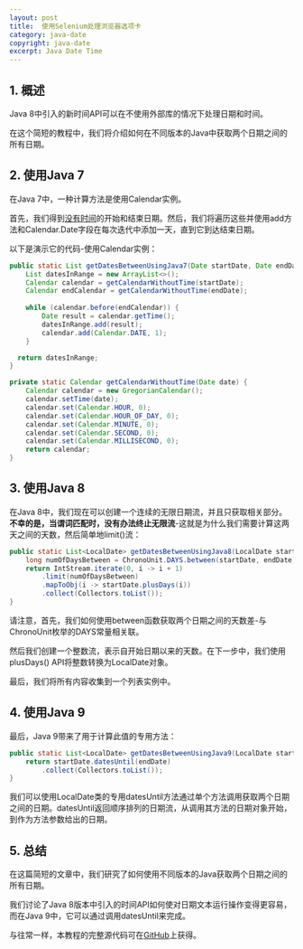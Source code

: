 ```yaml
---
layout: post
title:  使用Selenium处理浏览器选项卡
category: java-date
copyright: java-date
excerpt: Java Date Time
---
```


## 1. 概述

Java 8中引入的新时间API可以在不使用外部库的情况下处理日期和时间。

在这个简短的教程中，我们将介绍如何在不同版本的Java中获取两个日期之间的所有日期。

## 2. 使用Java 7

在Java 7中，一种计算方法是使用Calendar实例。

首先，我们得到[没有时间](https://www.baeldung.com/java-date-without-time)的开始和结束日期。然后，我们将遍历这些并使用add方法和Calendar.Date字段在每次迭代中添加一天，直到它到达结束日期。

以下是演示它的代码-使用Calendar实例：

```java
public static List getDatesBetweenUsingJava7(Date startDate, Date endDate) {
    List datesInRange = new ArrayList<>();
    Calendar calendar = getCalendarWithoutTime(startDate);
    Calendar endCalendar = getCalendarWithoutTime(endDate);
    
    while (calendar.before(endCalendar)) {
        Date result = calendar.getTime();
        datesInRange.add(result);
        calendar.add(Calendar.DATE, 1);
    }

  return datesInRange;
}

private static Calendar getCalendarWithoutTime(Date date) {
    Calendar calendar = new GregorianCalendar();
    calendar.setTime(date);
    calendar.set(Calendar.HOUR, 0);
    calendar.set(Calendar.HOUR_OF_DAY, 0);
    calendar.set(Calendar.MINUTE, 0);
    calendar.set(Calendar.SECOND, 0);
    calendar.set(Calendar.MILLISECOND, 0);
    return calendar;
}
```

## 3. 使用Java 8

在Java 8中，我们现在可以创建一个连续的无限日期流，并且只获取相关部分。**不幸的是，当谓词匹配时，没有办法终止无限流**-这就是为什么我们需要计算这两天之间的天数，然后简单地limit()流：

```java
public static List<LocalDate> getDatesBetweenUsingJava8(LocalDate startDate, LocalDate endDate) {
    long numOfDaysBetween = ChronoUnit.DAYS.between(startDate, endDate); 
    return IntStream.iterate(0, i -> i + 1)
        .limit(numOfDaysBetween)
        .mapToObj(i -> startDate.plusDays(i))
        .collect(Collectors.toList()); 
}
```

请注意，首先，我们如何使用between函数获取两个日期之间的天数差-与ChronoUnit枚举的DAYS常量相关联。

然后我们创建一个整数流，表示自开始日期以来的天数。在下一步中，我们使用plusDays() API将整数转换为LocalDate对象。

最后，我们将所有内容收集到一个列表实例中。

## 4. 使用Java 9

最后，Java 9带来了用于计算此值的专用方法：

```java
public static List<LocalDate> getDatesBetweenUsingJava9(LocalDate startDate, LocalDate endDate) {
    return startDate.datesUntil(endDate)
        .collect(Collectors.toList());
}
```

我们可以使用LocalDate类的专用datesUntil方法通过单个方法调用获取两个日期之间的日期。datesUntil返回顺序排列的日期流，从调用其方法的日期对象开始，到作为方法参数给出的日期。

## 5. 总结

在这篇简短的文章中，我们研究了如何使用不同版本的Java获取两个日期之间的所有日期。

我们讨论了Java 8版本中引入的时间API如何使对日期文本运行操作变得更容易，而在Java 9中，它可以通过调用datesUntil来完成。

与往常一样，本教程的完整源代码可在[GitHub](https://github.com/tu-yucheng/taketoday-tutorial4j/tree/master/java-core-modules/java-date-operations-1)上获得。